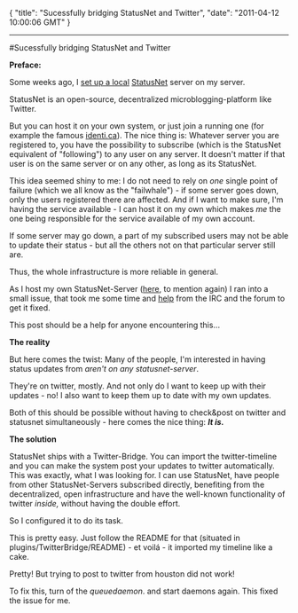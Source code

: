 {
  "title": "Sucessfully bridging StatusNet and Twitter",
  "date": "2011-04-12 10:00:06 GMT"
}

---

#Sucessfully bridging StatusNet and Twitter
<p><strong>Preface:</strong></p>&#13;
<p>Some weeks ago, I <a target="_blank" href="http://houston.geekonaut.de">set up a local</a> <a href="http://status.net/open-source">StatusNet</a> server on my server.</p>&#13;
<p>StatusNet is an open-source, decentralized microblogging-platform like Twitter.</p>&#13;
<p>But you can host it on your own system, or just join a running one (for example the famous <a href="http://www.identi.ca">identi.ca</a>). The nice thing is: Whatever server you are registered to, you have the possibility to subscribe (which is the StatusNet equivalent of "following") to any user on any server. It doesn't matter if that user is on the same server or on any other, as long as its StatusNet.</p>&#13;
<p>This idea seemed shiny to me: I do not need to rely on <em>one </em>single point of failure (which we all know as the "failwhale") - if some server goes down, only the users registered there are affected. And if I want to make sure, I'm having the service available - I can host it on my own which makes <em>me</em> the one being responsible for the service available of my own account.</p>&#13;
<p>If some server may go down, a part of my subscribed users may not be able to update their status - but all the others not on that particular server still are.</p>&#13;
<p>Thus, the whole infrastructure is more reliable in general.</p>&#13;
<p>As I host my own StatusNet-Server (<a href="http://houston.geekonaut.de">here</a>, to mention again) I ran into a small issue, that took me some time and <a href="http://forum.status.net/discussion/1491/twitterbridge-only-imports-tweets-but-cannot-post-notices-to-twitter-solved">help</a> from the IRC and the forum to get it fixed.</p>&#13;
<p>This post should be a help for anyone encountering this...</p>&#13;
&#13;
<p><strong>The reality</strong></p>&#13;
<p>But here comes the twist: Many of the people, I'm interested in having status updates from <em>aren't on any statusnet-server</em>.</p>&#13;
<p>They're on twitter, mostly. And not only do I want to keep up with their updates - no! I also want to keep them up to date with my own updates.</p>&#13;
<p>Both of this should be possible without having to check&amp;post on twitter and statusnet simultaneously - here comes the nice thing: <strong><em>It is.</em></strong></p>&#13;
&#13;
<p><strong>The solution</strong></p>&#13;
<p>StatusNet ships with a Twitter-Bridge. You can import the twitter-timeline and you can make the system post your updates to twitter automatically. This was exactly, what I was looking for. I can use StatusNet, have people from other StatusNet-Servers subscribed directly, benefiting from the decentralized, open infrastructure and have the well-known functionality of twitter <em>inside,</em> without having the double effort.</p>&#13;
<p>So I configured it to do its task.</p>&#13;
<p>This is pretty easy. Just follow the README for that (situated in plugins/TwitterBridge/README) - et voilá - it imported my timeline like a cake.</p>&#13;
<p>Pretty! But trying to post to twitter from houston did not work!</p>&#13;
<p>To fix this, turn of the <em>queuedaemon</em>. and start daemons again. This fixed the issue for me.</p> 